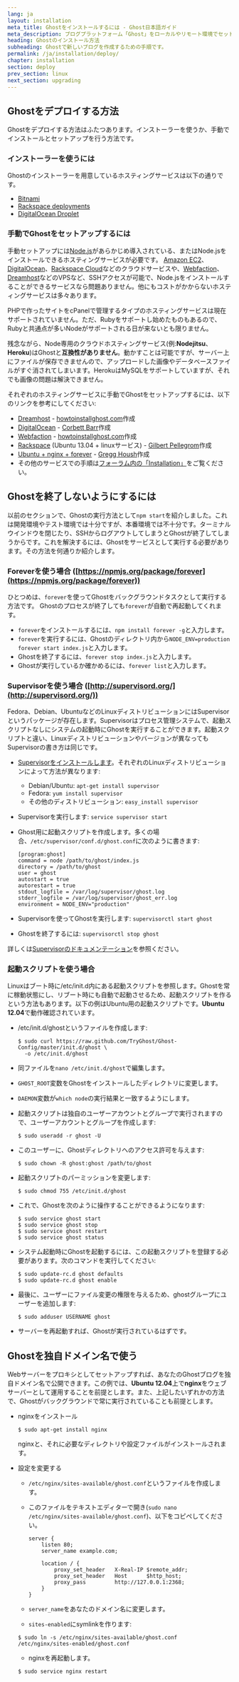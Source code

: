 ```yaml
---
lang: ja
layout: installation
meta_title: Ghostをインストールするには - Ghost日本語ガイド
meta_description: ブログプラットフォーム「Ghost」をローカルやリモート環境でセットアップするための手順です。
heading: Ghostのインストール方法
subheading: Ghostで新しいブログを作成するための手順です。
permalink: /ja/installation/deploy/
chapter: installation
section: deploy
prev_section: linux
next_section: upgrading
---
```


## Ghostをデプロイする方法 <a id="deploy"></a>

Ghostをデプロイする方法はふたつあります。インストーラーを使うか、手動でインストールとセットアップを行う方法です。

### インストーラーを使うには

Ghostのインストーラーを用意しているホスティングサービスは以下の通りです。

*   [Bitnami](http://wiki.bitnami.com/Applications/BitNami_Ghost)
*   [Rackspace deployments](http://developer.rackspace.com/blog/launch-ghost-with-rackspace-deployments.html)
*   [DigitalOcean Droplet](https://www.digitalocean.com/community/articles/how-to-use-the-digitalocean-ghost-application)

### 手動でGhostをセットアップするには

手動セットアップには[Node.js](http://nodejs.org)があらかじめ導入されている、またはNode.jsをインストールできるホスティングサービスが必要です。
    [Amazon EC2](http://aws.amazon.com/ec2/)、[DigitalOcean](http://www.digitalocean.com)、[Rackspace Cloud](http://www.rackspace.com/cloud/)などのクラウドサービスや、[Webfaction](https://www.webfaction.com/)、[Dreamhost](http://www.dreamhost.com/servers/vps/)などのVPSなど、SSHアクセスが可能で、Node.jsをインストールすることができるサービスなら問題ありません。他にもコストがかからないホスティングサービスは多々あります。

PHPで作ったサイトをcPanelで管理するタイプのホスティングサービスは現在サポートされていません。ただ、Rubyをサポートし始めたものもあるので、Rubyと共通点が多いNodeがサポートされる日が来ないとも限りません。

残念ながら、Node専用のクラウドホスティングサービス(例:**Nodejitsu**、**Heroku**)はGhostと**互換性がありません**。動かすことは可能ですが、サーバー上にファイルが保存できませんので、アップロードした画像やデータベースファイルがすぐ消されてしまいます。HerokuはMySQLをサポートしていますが、それでも画像の問題は解決できません。

それぞれのホスティングサービスに手動でGhostをセットアップするには、以下のリンクを参考にしてください:

*   [Dreamhost](http://www.howtoinstallghost.com/how-to-install-ghost-on-dreamhost/) - [howtoinstallghost.com](http://howtoinstallghost.com)作成
*   [DigitalOcean](http://ghosted.co/install-ghost-digitalocean/) - [Corbett Barr](http://ghosted.co)作成
*   [Webfaction](http://www.howtoinstallghost.com/how-to-install-ghost-on-webfaction-hosting/) - [howtoinstallghost.com](http://howtoinstallghost.com)作成
*   [Rackspace](http://ghost.pellegrom.me/installing-ghost-on-ubuntu/) (Ubuntu 13.04 + linuxサービス) - [Gilbert Pellegrom](http://ghost.pellegrom.me/)作成
*   [Ubuntu + nginx + forever](http://0v.org/installing-ghost-on-ubuntu-nginx-and-mysql/) - [Gregg Housh](http://0v.org/)作成
*   その他のサービスでの手順は[フォーラム内の「Installation」](https://en.ghost.org/forum/installation)をご覧ください。

## Ghostを終了しないようにするには

以前のセクションで、Ghostの実行方法として`npm start`を紹介しました。これは開発環境やテスト環境では十分ですが、本番環境では不十分です。ターミナルウインドウを閉じたり、SSHからログアウトしてしまうとGhostが終了してしまうからです。これを解決するには、Ghostをサービスとして実行する必要があります。その方法を何通りか紹介します。


### Foreverを使う場合 ([https://npmjs.org/package/forever](https://npmjs.org/package/forever))

ひとつめは、`forever`を使ってGhostをバックグラウンドタスクとして実行する方法です。 Ghostのプロセスが終了しても`forever`が自動で再起動してくれます。

*   `forever`をインストールするには、`npm install forever -g`と入力します。
*   `forever`を実行するには、Ghostのディレクトリ内から`NODE_ENV=production forever start index.js`と入力します。
*   Ghostを終了するには、`forever stop index.js`と入力します。
*   Ghostが実行しているか確かめるには、`forever list`と入力します。

### Supervisorを使う場合 ([http://supervisord.org/](http://supervisord.org/))

Fedora、Debian、UbuntuなどのLinuxディストリビューションにはSupervisorというパッケージが存在します。Supervisorはプロセス管理システムで、起動スクリプトなしにシステムの起動時にGhostを実行することができます。起動スクリプトと違い、Linuxディストリビューションやバージョンが異なってもSupervisorの書き方は同じです。

*   [Supervisorをインストールします](http://supervisord.org/installing.html)。それぞれのLinuxディストリビューションによって方法が異なります:
    *   Debian/Ubuntu: `apt-get install supervisor`
    *   Fedora: `yum install supervisor`
    *   その他のディストリビューション: `easy_install supervisor`
*   Supervisorを実行します: `service supervisor start`
*   Ghost用に起動スクリプトを作成します。多くの場合、`/etc/supervisor/conf.d/ghost.conf`に次のように書きます:

    ```
    [program:ghost]
    command = node /path/to/ghost/index.js
    directory = /path/to/ghost
    user = ghost
    autostart = true
    autorestart = true
    stdout_logfile = /var/log/supervisor/ghost.log
    stderr_logfile = /var/log/supervisor/ghost_err.log
    environment = NODE_ENV="production"
    ```

*   Supervisorを使ってGhostを実行します: `supervisorctl start ghost`
*   Ghostを終了するには: `supervisorctl stop ghost`

詳しくは[Supervisorのドキュメンテーション](http://supervisord.org)を参照ください。

### 起動スクリプトを使う場合

Linuxはブート時に/etc/init.d内にある起動スクリプトを参照します。Ghostを常に稼動状態にし、リブート時にも自動で起動させるため、起動スクリプトを作るという方法もあります。以下の例はUbuntu用の起動スクリプトです。**Ubuntu 12.04**で動作確認されています。

*   /etc/init.d/ghostというファイルを作成します:

    ```
    $ sudo curl https://raw.github.com/TryGhost/Ghost-Config/master/init.d/ghost \
      -o /etc/init.d/ghost
    ```

*   同ファイルを`nano /etc/init.d/ghost`で編集します。
*   `GHOST_ROOT`変数をGhostをインストールしたディレクトリに変更します。
*   `DAEMON`変数が`which node`の実行結果と一致するようにします。
*   起動スクリプトは独自のユーザーアカウントとグループで実行されますので、ユーザーアカウントとグループを作成します:

    ```
    $ sudo useradd -r ghost -U
    ```

*   このユーザーに、Ghostディレクトリへのアクセス許可を与えます:

    ```
    $ sudo chown -R ghost:ghost /path/to/ghost
    ```

*   起動スクリプトのパーミッションを変更します:

    ```
    $ sudo chmod 755 /etc/init.d/ghost
    ```

*   これで、Ghostを次のように操作することができるようになります:

    ```
    $ sudo service ghost start
    $ sudo service ghost stop
    $ sudo service ghost restart
    $ sudo service ghost status
    ```

*   システム起動時にGhostを起動するには、この起動スクリプトを登録する必要があります。次のコマンドを実行してください:

    ```
    $ sudo update-rc.d ghost defaults
    $ sudo update-rc.d ghost enable
    ```

*   最後に、ユーザーにファイル変更の権限を与えるため、ghostグループにユーザーを追加します:

    ```
    $ sudo adduser USERNAME ghost
    ```

*   サーバーを再起動すれば、Ghostが実行されているはずです。


## Ghostを独自ドメイン名で使う

Webサーバーをプロキシとしてセットアップすれば、あなたのGhostブログを独自ドメイン名で公開できます。この例では、**Ubuntu 12.04**上で**nginx**をウェブサーバーとして運用することを前提とします。また、上記したいずれかの方法で、Ghostがバックグラウンドで常に実行されていることも前提とします。

*   nginxをインストール

    ```
    $ sudo apt-get install nginx
    ```
    <span class="note">nginxと、それに必要なディレクトリや設定ファイルがインストールされます。</span>

*   設定を変更する

    *   `/etc/nginx/sites-available/ghost.conf`というファイルを作成します。
    *   このファイルをテキストエディターで開き(`sudo nano /etc/nginx/sites-available/ghost.conf`)、以下をコピペしてください。

        ```
        server {
            listen 80;
            server_name example.com;

            location / {
                proxy_set_header   X-Real-IP $remote_addr;
                proxy_set_header   Host      $http_host;
                proxy_pass         http://127.0.0.1:2368;
            }
        }

        ```

    *   `server_name`をあなたのドメイン名に変更します。
    *   `sites-enabled`にsymlinkを作ります:

    ```
    $ sudo ln -s /etc/nginx/sites-available/ghost.conf /etc/nginx/sites-enabled/ghost.conf
    ```

    *   nginxを再起動します。

    ```
    $ sudo service nginx restart
    ```

